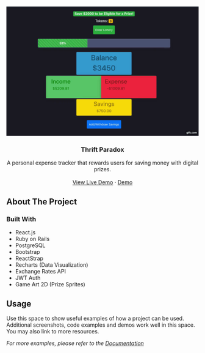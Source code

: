 
<!-- PROJECT LOGO -->
<br />
<p align="center">
  <a >
    <img src="/thrift_demo.gif">
  </a>

  <h3 align="center">Thrift Paradox</h3>

  <p align="center">
    A personal expense tracker that rewards users for saving money with digital prizes. 
    <br />
    <br />
    <a href="https://thrift-paradox.herokuapp.com/">View Live Demo</a>
    ·
    <a href="https://github.com/github_username/repo_name/issues">Demo</a>
</p>
</p>


<!-- ABOUT THE PROJECT -->
## About The Project


### Built With

* React.js
* Ruby on Rails
* PostgreSQL
* Bootstrap
* ReactStrap 
* Recharts (Data Visualization)
* Exchange Rates API
* JWT Auth
* Game Art 2D (Prize Sprites)




<!-- USAGE EXAMPLES -->
## Usage

Use this space to show useful examples of how a project can be used. Additional screenshots, code examples and demos work well in this space. You may also link to more resources.

_For more examples, please refer to the [Documentation](https://example.com)_








